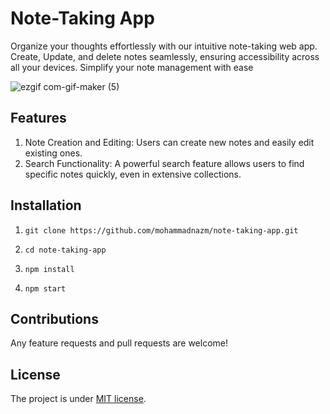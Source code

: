 # Note-Taking App

Organize your thoughts effortlessly with our intuitive note-taking web app. Create, Update, and delete notes seamlessly, ensuring accessibility across all your devices. Simplify your note management with ease

![ezgif com-gif-maker (5)](https://github.com/mohammadnazm/note-taking-app/assets/63538356/e9961d08-feab-4c18-95d4-016c1182d889)


## Features
1. Note Creation and Editing: Users can create new notes and easily edit existing ones.
2. Search Functionality: A powerful search feature allows users to find specific notes quickly, even in extensive collections.


## Installation

1. `git clone https://github.com/mohammadnazm/note-taking-app.git`

2. `cd note-taking-app`

3. `npm install`

4. `npm start`

## Contributions

Any feature requests and pull requests are welcome!

## License

The project is under [MIT license](https://choosealicense.com/licenses/mit/).
